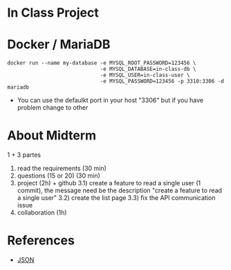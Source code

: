 # In Class Project


# Docker / MariaDB
```shell
docker run --name my-database -e MYSQL_ROOT_PASSWORD=123456 \
                              -e MYSQL_DATABASE=in-class-db \
                              -e MYSQL_USER=in-class-user \
                              -e MYSQL_PASSWORD=123456 -p 3310:3306 -d mariadb

```

- You can use the defaulkt port in your host "3306" but if you have problem change to other




# About Midterm
1 + 3 partes

1) read the requirements (30 min)
2) questions (15 or 20) (30 min)
3) project (2h) + github 
    3.1) create a feature to read a single user (1 commit), the message need be the description "create a feature to read a single user"
    3.2) create the list page
    3.3) fix the API communication issue
4) collaboration (1h)

# References

- [JSON](https://www.w3schools.com/js/js_json.asp)